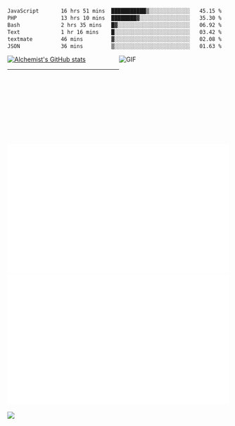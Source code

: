 <!--START_SECTION:waka-->

```text
JavaScript       16 hrs 51 mins  ███████████▒░░░░░░░░░░░░░   45.15 %
PHP              13 hrs 10 mins  ████████▓░░░░░░░░░░░░░░░░   35.30 %
Bash             2 hrs 35 mins   █▓░░░░░░░░░░░░░░░░░░░░░░░   06.92 %
Text             1 hr 16 mins    █░░░░░░░░░░░░░░░░░░░░░░░░   03.42 %
textmate         46 mins         ▓░░░░░░░░░░░░░░░░░░░░░░░░   02.08 %
JSON             36 mins         ▒░░░░░░░░░░░░░░░░░░░░░░░░   01.63 %
```

<!--END_SECTION:waka-->

[![Alchemist's GitHub stats](https://github-readme-stats.vercel.app/api?username=DrMaxis&show_icons=true&theme=outrun&count_private=true)](#)
<img align="right" alt="GIF" src="https://user-images.githubusercontent.com/5355808/139111924-210cc6fa-9fb1-4dac-929d-6324a5836a92.gif" width="250" height="200" />
<hr />

![](https://raw.githubusercontent.com/DrMaxis/github-stats-transparent/output/generated/overview.svg)
![](https://raw.githubusercontent.com/DrMaxis/github-stats-transparent/output/generated/languages.svg)

 
<a href="https://count.getloli.com/"><img src="https://count.getloli.com/get/@:maxis-the-alchemist?theme=rule34"></a>
<!-- https://count.getloli.com/get/@alchemist?theme=rule34 -->
<br>

